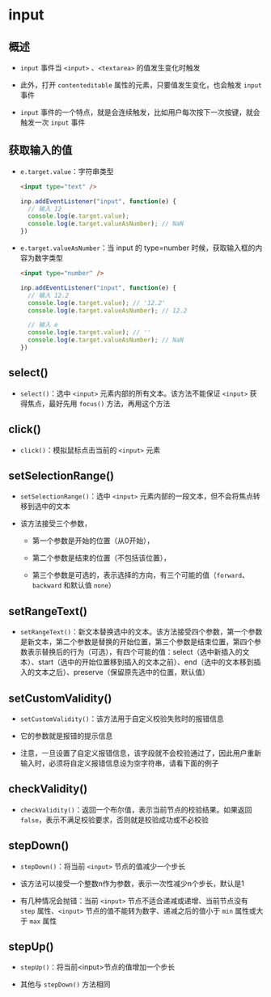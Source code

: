 # input

## 概述

+ `input` 事件当 `<input>` 、`<textarea>` 的值发生变化时触发

+ 此外，打开 `contenteditable` 属性的元素，只要值发生变化，也会触发 `input` 事件

+ `input` 事件的一个特点，就是会连续触发，比如用户每次按下一次按键，就会触发一次 `input` 事件

## 获取输入的值

+ `e.target.value`：字符串类型

  ```html
  <input type="text" />
  ```

  ```js
  inp.addEventListener("input", function(e) {
    // 输入 12
    console.log(e.target.value);
    console.log(e.target.valueAsNumber); // NaN
  })
  ```

+ `e.target.valueAsNumber`：当 input 的 type=number 时候，获取输入框的内容为数字类型

  ```html
  <input type="number" />
  ```

  ```js
  inp.addEventListener("input", function(e) {
    // 输入 12.2
    console.log(e.target.value); // '12.2'
    console.log(e.target.valueAsNumber); // 12.2

    // 输入 e
    console.log(e.target.value); // ''
    console.log(e.target.valueAsNumber); // NaN
  })
  ```

## select()

+ `select()`：选中 `<input>` 元素内部的所有文本。该方法不能保证 `<input>` 获得焦点，最好先用 `focus()` 方法，再用这个方法

## click()

+ `click()`：模拟鼠标点击当前的 `<input>` 元素

## setSelectionRange()

+ `setSelectionRange()`：选中 `<input>` 元素内部的一段文本，但不会将焦点转移到选中的文本

+ 该方法接受三个参数，

  + 第一个参数是开始的位置（从0开始），

  + 第二个参数是结束的位置（不包括该位置），

  + 第三个参数是可选的，表示选择的方向，有三个可能的值（`forward`、`backward` 和默认值 `none`）

## setRangeText()

+ `setRangeText()`：新文本替换选中的文本。该方法接受四个参数，第一个参数是新文本，第二个参数是替换的开始位置，第三个参数是结束位置，第四个参数表示替换后的行为（可选），有四个可能的值：select（选中新插入的文本）、start（选中的开始位置移到插入的文本之前）、end（选中的文本移到插入的文本之后）、preserve（保留原先选中的位置，默认值）

## setCustomValidity()

+ `setCustomValidity()`：该方法用于自定义校验失败时的报错信息

+ 它的参数就是报错的提示信息

+ 注意，一旦设置了自定义报错信息，该字段就不会校验通过了，因此用户重新输入时，必须将自定义报错信息设为空字符串，请看下面的例子

## checkValidity()

+ `checkValidity()`：返回一个布尔值，表示当前节点的校验结果。如果返回 `false`，表示不满足校验要求，否则就是校验成功或不必校验

## stepDown()

+ `stepDown()`：将当前 `<input>` 节点的值减少一个步长

+ 该方法可以接受一个整数n作为参数，表示一次性减少n个步长，默认是1

+ 有几种情况会抛错：当前 `<input>` 节点不适合递减或递增、当前节点没有 `step` 属性、`<input>` 节点的值不能转为数字、递减之后的值小于 `min` 属性或大于 `max` 属性

## stepUp()

+ `stepUp()`：将当前\<input>节点的值增加一个步长

+ 其他与 `stepDown()` 方法相同
